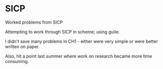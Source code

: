 SICP
====

Worked problems from SICP

Attempting to work through SICP in scheme; using guile.

I didn't save many problems in CH1 - either were very simple or were better written on paper.

Also, hit a point last summer where work on research became more time consuming.
